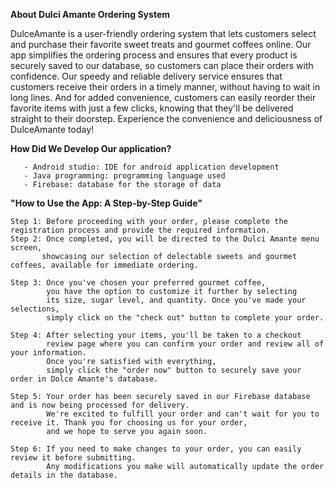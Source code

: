 **About Dulci Amante Ordering System**

DulceAmante is a user-friendly ordering system that lets customers select and purchase their favorite sweet treats and gourmet coffees online. Our app simplifies the ordering process and ensures that every product is securely saved to our database, so customers can place their orders with confidence. Our speedy and reliable delivery service ensures that customers receive their orders in a timely manner, without having to wait in long lines. And for added convenience, customers can easily reorder their favorite items with just a few clicks, knowing that they'll be delivered straight to their doorstep. Experience the convenience and deliciousness of DulceAmante today!

**How Did We Develop Our application?**

       - Android studio: IDE for android application development 
       - Java programming: programming language used
       - Firebase: database for the storage of data


**"How to Use the App: A Step-by-Step Guide"**

    Step 1: Before proceeding with your order, please complete the registration process and provide the required information. 
    Step 2: Once completed, you will be directed to the Dulci Amante menu screen, 
           showcasing our selection of delectable sweets and gourmet coffees, available for immediate ordering.
           
    Step 3: Once you've chosen your preferred gourmet coffee, 
            you have the option to customize it further by selecting 
            its size, sugar level, and quantity. Once you've made your selections, 
            simply click on the "check out" button to complete your order.
    
    Step 4: After selecting your items, you'll be taken to a checkout 
            review page where you can confirm your order and review all of your information. 
            Once you're satisfied with everything,
            simply click the "order now" button to securely save your order in Dolce Amante's database.
    
    Step 5: Your order has been securely saved in our Firebase database and is now being processed for delivery. 
            We're excited to fulfill your order and can't wait for you to receive it. Thank you for choosing us for your order, 
            and we hope to serve you again soon.
    
    Step 6: If you need to make changes to your order, you can easily review it before submitting.
            Any modifications you make will automatically update the order details in the database.
